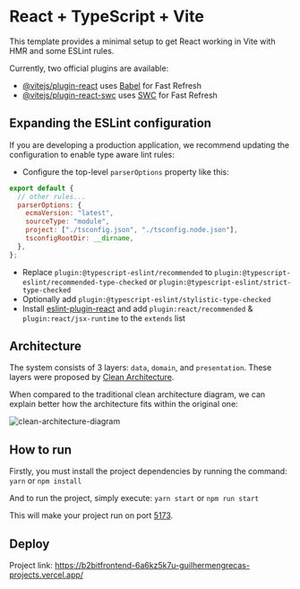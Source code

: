 # React + TypeScript + Vite

This template provides a minimal setup to get React working in Vite with HMR and some ESLint rules.

Currently, two official plugins are available:

- [@vitejs/plugin-react](https://github.com/vitejs/vite-plugin-react/blob/main/packages/plugin-react/README.md) uses [Babel](https://babeljs.io/) for Fast Refresh
- [@vitejs/plugin-react-swc](https://github.com/vitejs/vite-plugin-react-swc) uses [SWC](https://swc.rs/) for Fast Refresh

## Expanding the ESLint configuration

If you are developing a production application, we recommend updating the configuration to enable type aware lint rules:

- Configure the top-level `parserOptions` property like this:

```js
export default {
  // other rules...
  parserOptions: {
    ecmaVersion: "latest",
    sourceType: "module",
    project: ["./tsconfig.json", "./tsconfig.node.json"],
    tsconfigRootDir: __dirname,
  },
};
```

- Replace `plugin:@typescript-eslint/recommended` to `plugin:@typescript-eslint/recommended-type-checked` or `plugin:@typescript-eslint/strict-type-checked`
- Optionally add `plugin:@typescript-eslint/stylistic-type-checked`
- Install [eslint-plugin-react](https://github.com/jsx-eslint/eslint-plugin-react) and add `plugin:react/recommended` & `plugin:react/jsx-runtime` to the `extends` list

## Architecture

The system consists of 3 layers: `data`, `domain`, and `presentation`. These layers were proposed by [Clean Architecture](https://www.google.de/search?q=clean+architecture).

When compared to the traditional clean architecture diagram, we can explain better how the architecture fits within the original one:

![clean-architecture-diagram](https://user-images.githubusercontent.com/823150/49566359-a3644400-f92a-11e8-9486-e48003bfb7d7.png)

## How to run

Firstly, you must install the project dependencies by running the command:
`yarn` or `npm install`

And to run the project, simply execute:
`yarn start` or `npm run start`

This will make your project run on port [5173](http://localhost:5173).

## Deploy

Project link: https://b2bitfrontend-6a6kz5k7u-guilhermengrecas-projects.vercel.app/
